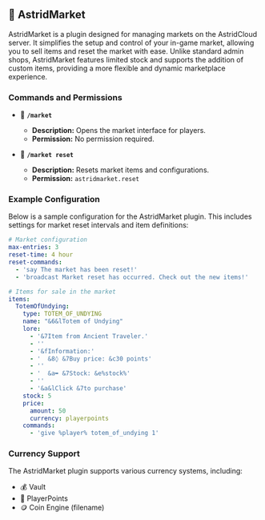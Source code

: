 ## 🛒 AstridMarket

AstridMarket is a plugin designed for managing markets on the AstridCloud server. It simplifies the setup and control of your in-game market, allowing you to sell items and reset the market with ease. Unlike standard admin shops, AstridMarket features limited stock and supports the addition of custom items, providing a more flexible and dynamic marketplace experience.

### Commands and Permissions

- 📜 **`/market`**
  - **Description:** Opens the market interface for players.
  - **Permission:** No permission required.

- 🔄 **`/market reset`**
  - **Description:** Resets market items and configurations.
  - **Permission:** `astridmarket.reset`

### Example Configuration

Below is a sample configuration for the AstridMarket plugin. This includes settings for market reset intervals and item definitions:

```yaml
# Market configuration
max-entries: 3
reset-time: 4 hour
reset-commands:
  - 'say The market has been reset!'
  - 'broadcast Market reset has occurred. Check out the new items!'

# Items for sale in the market
items:
  TotemOfUndying:
    type: TOTEM_OF_UNDYING
    name: "&6&lTotem of Undying"
    lore:
      - '&7Item from Ancient Traveler.'
      - ''
      - '&fInformation:'
      - '  &8◊ &7Buy price: &c30 points'
      - ''
      - '  &a➥ &7Stock: &e%stock%'
      - ''
      - '&a&lClick &7to purchase'
    stock: 5
    price:
      amount: 50
      currency: playerpoints
    commands:
      - 'give %player% totem_of_undying 1'
```

### Currency Support
The AstridMarket plugin supports various currency systems, including:

- 💰 Vault
- 💎 PlayerPoints
- 🪙 Coin Engine (filename)
